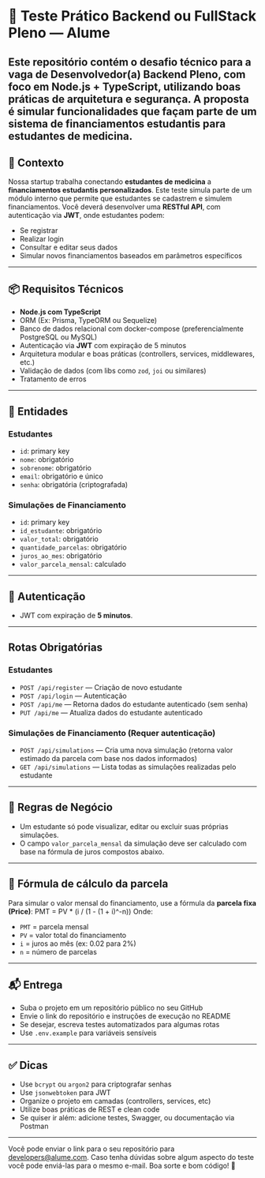 # :test_tube: Teste Prático Backend ou FullStack Pleno — Alume
Este repositório contém o desafio técnico para a vaga de **Desenvolvedor(a) Backend Pleno**, com foco em **Node.js + TypeScript**, utilizando boas práticas de arquitetura e segurança. A proposta é simular funcionalidades que façam parte de um sistema de **financiamentos estudantis para estudantes de medicina**.
---
## :brain: Contexto
Nossa startup trabalha conectando **estudantes de medicina** a **financiamentos estudantis personalizados**. Este teste simula parte de um módulo interno que permite que estudantes se cadastrem e simulem financiamentos.
Você deverá desenvolver uma **RESTful API**, com autenticação via **JWT**, onde estudantes podem:
- Se registrar
- Realizar login
- Consultar e editar seus dados
- Simular novos financiamentos baseados em parâmetros específicos
---
## :package: Requisitos Técnicos
- **Node.js com TypeScript**
- ORM (Ex: Prisma, TypeORM ou Sequelize)
- Banco de dados relacional com docker-compose (preferencialmente PostgreSQL ou MySQL)
- Autenticação via **JWT** com expiração de 5 minutos
- Arquitetura modular e boas práticas (controllers, services, middlewares, etc.)
- Validação de dados (com libs como `zod`, `joi` ou similares)
- Tratamento de erros
---
## :standing_person: Entidades
### Estudantes
- `id`: primary key
- `nome`: obrigatório
- `sobrenome`: obrigatório
- `email`: obrigatório e único
- `senha`: obrigatória (criptografada)
### Simulações de Financiamento
- `id`: primary key
- `id_estudante`: obrigatório
- `valor_total`: obrigatório
- `quantidade_parcelas`: obrigatório
- `juros_ao_mes`: obrigatório
- `valor_parcela_mensal`: calculado
---
## :closed_lock_with_key: Autenticação
- JWT com expiração de **5 minutos**.
---
## Rotas Obrigatórias
### Estudantes
- `POST /api/register` — Criação de novo estudante
- `POST /api/login` — Autenticação
- `POST /api/me` — Retorna dados do estudante autenticado (sem senha)
- `PUT /api/me` — Atualiza dados do estudante autenticado
### Simulações de Financiamento (Requer autenticação)
- `POST /api/simulations` — Cria uma nova simulação (retorna valor estimado da parcela com base nos dados informados)
- `GET /api/simulations` — Lista todas as simulações realizadas pelo estudante
---
## :brain: Regras de Negócio
- Um estudante só pode visualizar, editar ou excluir suas próprias simulações.
- O campo `valor_parcela_mensal` da simulação deve ser calculado com base na fórmula de juros compostos abaixo.
---
## :abacus: Fórmula de cálculo da parcela
Para simular o valor mensal do financiamento, use a fórmula da **parcela fixa (Price)**:
PMT = PV * (i / (1 - (1 + i)^-n))
Onde:
- `PMT` = parcela mensal
- `PV` = valor total do financiamento
- `i` = juros ao mês (ex: 0.02 para 2%)
- `n` = número de parcelas
---
## :mailbox_with_mail: Entrega
- Suba o projeto em um repositório público no seu GitHub
- Envie o link do repositório e instruções de execução no README
- Se desejar, escreva testes automatizados para algumas rotas
- Use `.env.example` para variáveis sensíveis
---
## :white_check_mark: Dicas
- Use `bcrypt` ou `argon2` para criptografar senhas
- Use `jsonwebtoken` para JWT
- Organize o projeto em camadas (controllers, services, etc)
- Utilize boas práticas de REST e clean code
- Se quiser ir além: adicione testes, Swagger, ou documentação via Postman
---
Você pode enviar o link para o seu repositório para developers@alume.com. Caso tenha dúvidas sobre algum aspecto do teste você pode enviá-las para o mesmo e-mail.
Boa sorte e bom código! :rocket:
